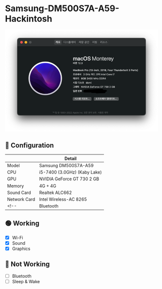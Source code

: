 # Samsung-DM500S7A-A59-Hackintosh

![Monterey](screenshots/monterey.png)

## 🔎 Configuration
|      | Detail   |
| ---- | -----------------------------------------|
| Model | Samsung DM500S7A-A59|
| CPU  | i5-7400 (3.0GHz) (Kaby Lake) |
| GPU | NVIDIA GeForce GT 730 2 GB|
| Memory | 4G + 4G|
| Sound Card | Realtek ALC662|
| Network Card | Intel Wireless-AC 8265|
<!-- | Bluetooth | | -->

## 🟢 Working
- [x] Wi-Fi
- [x] Sound
- [x] Graphics

## 🔴 Not Working
- [ ] Bluetooth
- [ ] Sleep & Wake